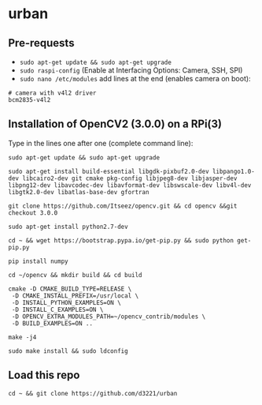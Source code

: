 # urban

## Pre-requests
* `sudo apt-get update && sudo apt-get upgrade`
* `sudo raspi-config` (Enable at Interfacing Options: Camera, SSH, SPI)
* `sudo nano /etc/modules` add lines at the end (enables camera on boot): 

```
# camera with v4l2 driver
bcm2835-v4l2
```



## Installation of OpenCV2 (3.0.0) on a RPi(3)
Type in the lines one after one (complete command line):

`sudo apt-get update && sudo apt-get upgrade`

`sudo apt-get install build-essential libgdk-pixbuf2.0-dev libpango1.0-dev libcairo2-dev git cmake pkg-config libjpeg8-dev libjasper-dev libpng12-dev libavcodec-dev libavformat-dev libswscale-dev libv4l-dev libgtk2.0-dev libatlas-base-dev gfortran`

`git clone https://github.com/Itseez/opencv.git && cd opencv &&git checkout 3.0.0`

`sudo apt-get install python2.7-dev`

`cd ~ && wget https://bootstrap.pypa.io/get-pip.py && sudo python get-pip.py`

`pip install numpy`

`cd ~/opencv && mkdir build && cd build`

```
cmake -D CMAKE_BUILD_TYPE=RELEASE \
 -D CMAKE_INSTALL_PREFIX=/usr/local \
 -D INSTALL_PYTHON_EXAMPLES=ON \
 -D INSTALL_C_EXAMPLES=ON \
 -D OPENCV_EXTRA_MODULES_PATH=~/opencv_contrib/modules \
 -D BUILD_EXAMPLES=ON ..
 ```
 
 `make -j4`
 
 `sudo make install && sudo ldconfig`
 
 
## Load this repo
`cd ~ && git clone https://github.com/d3221/urban`
